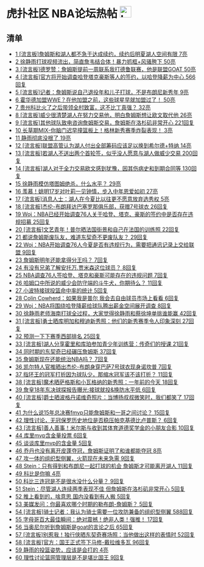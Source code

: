 # 虎扑社区 NBA论坛热帖 <img src="https://file.ipadown.com/tophub/assets/images/media/bbs.hupu.com.png_50x50.png" width="30" alt="Logo"></img>

## 清单

* [1 [流言板]詹姆斯和湖人都不急于达成续约，续约后明夏湖人空间有限 7亮](https://bbs.hupu.com/54950968.html)
* [2 徐静雨打球视频流出，简直詹韦结合体！暴力抓框+风骚胯下 50亮](https://bbs.hupu.com/54943502.html)
* [3 [流言板]德罗赞：詹姆斯提前一周联系我打德鲁联赛，他是联盟GOAT 50亮](https://bbs.hupu.com/54944819.html)
* [4 [流言板]官方将开始调查哈登塔克豪斯等人的签约，以哈登降薪为中心 566回复](https://bbs.hupu.com/54951241.html)
* [5 [流言板]记者：詹姆斯说自己退役年和儿子打球，不是布朗尼新秀年 9亮](https://bbs.hupu.com/54948459.html)
* [6 霍华德加盟WWE？在他加盟之前，这些球星早就加盟过了！ 50亮](https://bbs.hupu.com/54942373.html)
* [7 贵州科比火了之后带领全村致富，这不比丁真强？ 32亮](https://bbs.hupu.com/54947950.html)
* [8 [流言板]威少很清楚湖人在努力交易他，明白詹姆斯想让欧文取代他 26亮](https://bbs.hupu.com/54950991.html)
* [9 [流言板]其他球队致电咨询詹姆斯交易，詹姆斯在洛杉矶非常开心 221回复](https://bbs.hupu.com/54950942.html)
* [10 长草期MIX-你脑门迟早撞篮板上！格林新秀赛季炸裂表现！ 3亮](https://bbs.hupu.com/54941070.html)
* [11 静雨彻底没根了 19亮](https://bbs.hupu.com/54943693.html)
* [12 [流言板]联盟高管认为湖人付出全部筹码应该足以换到希尔德+特纳 14亮](https://bbs.hupu.com/54951127.html)
* [13 [流言板]若湖人不送出两个首轮签，似乎没人愿意与湖人做威少交易 200回复](https://bbs.hupu.com/54951024.html)
* [14 [流言板]湖人对于全力交易欧文感到犹豫，因其伤病史和到期合同等 130回复](https://bbs.hupu.com/54951294.html)
* [15 徐静雨模仿塔图姆绝杀，什么水平？ 29亮](https://bbs.hupu.com/54943231.html)
* [16 羡慕！姚明17岁对叶莉一见钟情，步入中年恩爱如初 27亮](https://bbs.hupu.com/54945558.html)
* [17 [流言板]消息人士：湖人在今夏比以往更不愿意放弃选秀权 5亮](https://bbs.hupu.com/54951402.html)
* [18 [流言板]杰伦-布朗拜访巴塞罗那俱乐部，获赠7号球衣 26回复](https://bbs.hupu.com/54951400.html)
* [19 Woj：NBA已经开始调查76人关于哈登、塔克、豪斯的签约中是否存在违规招募 25回复](https://bbs.hupu.com/54951157.html)
* [20 [流言板]文艺青年！普尔晒法国街景和自己在法国的训练照 22回复](https://bbs.hupu.com/54951341.html)
* [21 都说詹姆斯废队友，难道东契奇不更废队友？ 29回复](https://bbs.hupu.com/54951178.html)
* [22 Woj：NBA开始调查76人今夏是否有违规行为，需要把通讯记录上交给联盟 9回复](https://bbs.hupu.com/54951175.html)
* [23 詹姆斯明年还能拿得分王吗？ 7回复](https://bbs.hupu.com/54951190.html)
* [24 有没有兄弟了解安托万.贾米森这位球员？ 8回复](https://bbs.hupu.com/54951184.html)
* [25 NBA调查76人签哈登、塔克和豪斯可能存在的违规问题 7回复](https://bbs.hupu.com/54951351.html)
* [26 哈姆口中所说的威少会防守端的斗牛犬，你期待么？ 11回复](https://bbs.hupu.com/54951176.html)
* [27 小波特接球投篮命中率的统计 5回复](https://bbs.hupu.com/54951308.html)
* [28 Colin Cowherd：如果我是普尔 我会去自由球员市场上看看 6回复](https://bbs.hupu.com/54951249.html)
* [29 Woj：NBA将围绕哈登降薪给球队腾出薪金空间展开调查 8回复](https://bbs.hupu.com/54951242.html)
* [30 徐静雨老师海南打球全过程，大家觉得徐静雨和蔡徐坤单挑谁能赢 42回复](https://bbs.hupu.com/54950941.html)
* [31 [流言板]勇士晒库明加和穆迪新秀照：他们的新秀赛季令人印象深刻 27回复](https://bbs.hupu.com/54950897.html)
* [32 预测一下下赛季西部排名 25回复](https://bbs.hupu.com/54951101.html)
* [33 [流言板]湖人分享霍里和库珀参加青少年训练营：传奇们的授课 21回复](https://bbs.hupu.com/54950859.html)
* [34 同时期的东契奇已经碾压詹姆斯 37回复](https://bbs.hupu.com/54950982.html)
* [35 詹姆斯现在还能统治NBA吗？ 7回复](https://bbs.hupu.com/54951113.html)
* [36 凯尔特人官推晒出杰伦-布朗身穿巴萨7号球衣现身诺坎普 7回复](https://bbs.hupu.com/54951111.html)
* [37 指环王的冠军打折因为球队少，那缩水冠军该不该打折？ 11回复](https://bbs.hupu.com/54951064.html)
* [38 [流言板]魔术晒萨格斯和小瓦格纳的新秀照：一年前的今天 18回复](https://bbs.hupu.com/54950882.html)
* [39 詹皇18年东决球探报告曝光:接球就投&换防水平低 6回复](https://bbs.hupu.com/54951100.html)
* [40 [流言板]爵士晒波格丹诺维奇照片：当博扬叔叔微笑时，我们都笑了 17回复](https://bbs.hupu.com/54950870.html)
* [41 为什么说15年总决赛fmvp只能詹姆斯和一哥之间讨论？ 15回复](https://bbs.hupu.com/54951051.html)
* [42 理性讨论，无冠保罗历史地位是否稳压帕克基德比卢普斯？ 6回复](https://bbs.hupu.com/54951016.html)
* [43 [流言板]善人善事！米尔斯与收到其体育道德奖学金的小朋友合影 10回复](https://bbs.hupu.com/54950921.html)
* [44 库里mvp含金量投票 6回复](https://bbs.hupu.com/54951029.html)
* [45 谈谈库里mvp的含金量 5回复](https://bbs.hupu.com/54951010.html)
* [46 乔丹也没有离开皮蓬夺冠，詹姆斯证明了和谁都能夺冠 8亮](https://bbs.hupu.com/54947578.html)
* [47 攻一体的组织型侧翼，火箭现在未来急需 9回复](https://bbs.hupu.com/54950845.html)
* [48 Stein：只有得到和布朗尼一起打球的机会 詹姆斯才可能离开湖人 11回复](https://bbs.hupu.com/54950846.html)
* [49 科比是你嘛 4亮](https://bbs.hupu.com/54948017.html)
* [50 科比三连冠是不是很水没什么分量？ 9回复](https://bbs.hupu.com/54950813.html)
* [51 Stein：尽管湖人连续两季表现不佳 但詹姆斯在洛杉矶非常开心 5回复](https://bbs.hupu.com/54950854.html)
* [52 推上看到的，啥意思 国内没看到有人搬 5回复](https://bbs.hupu.com/54950840.html)
* [53 美媒发问：你最喜欢哪个时期的勒布朗-詹姆斯？ 5回复](https://bbs.hupu.com/54950801.html)
* [54 [流言板]骑士记者：我认为骑士需要一位攻防兼备的组织型侧翼 588回复](https://bbs.hupu.com/54947504.html)
* [55 字母哥百大最佳瞬间：绝对震撼！绝非人类！强推！ 17回复](https://bbs.hupu.com/54950767.html)
* [56 当奥尼尔听到詹姆斯是goat的言论之后 65回复](https://bbs.hupu.com/54950737.html)
* [57 [流言板]别惹我！独行侠晒东契奇赛场照：当他做出这样的表情时 52回复](https://bbs.hupu.com/54950761.html)
* [58 [流言板]官方：国王正式签下马修-戴拉维多瓦 96回复](https://bbs.hupu.com/54950488.html)
* [59 静雨的投篮姿势，应该是会打的 4亮](https://bbs.hupu.com/54945402.html)
* [60 理性讨论篮网管理层是不是堪比国王 9回复](https://bbs.hupu.com/54950757.html)
